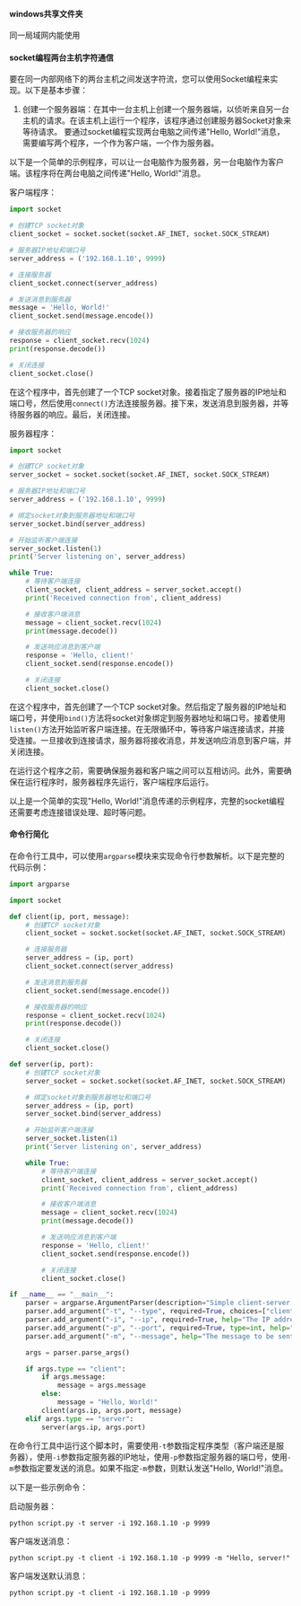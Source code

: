 #### windows共享文件夹
同一局域网内能使用




#### socket编程两台主机字符通信
要在同一内部网络下的两台主机之间发送字符流，您可以使用Socket编程来实现。以下是基本步骤：

1. 创建一个服务器端：在其中一台主机上创建一个服务器端，以侦听来自另一台主机的请求。在该主机上运行一个程序，该程序通过创建服务器Socket对象来等待请求。
要通过socket编程实现两台电脑之间传递"Hello, World!"消息，需要编写两个程序，一个作为客户端，一个作为服务器。

以下是一个简单的示例程序，可以让一台电脑作为服务器，另一台电脑作为客户端。该程序将在两台电脑之间传递"Hello, World!"消息。

客户端程序：

```python
import socket

# 创建TCP socket对象
client_socket = socket.socket(socket.AF_INET, socket.SOCK_STREAM)

# 服务器IP地址和端口号
server_address = ('192.168.1.10', 9999)

# 连接服务器
client_socket.connect(server_address)

# 发送消息到服务器
message = 'Hello, World!'
client_socket.send(message.encode())

# 接收服务器的响应
response = client_socket.recv(1024)
print(response.decode())

# 关闭连接
client_socket.close()
```

在这个程序中，首先创建了一个TCP socket对象。接着指定了服务器的IP地址和端口号，然后使用`connect()`方法连接服务器。接下来，发送消息到服务器，并等待服务器的响应。最后，关闭连接。

服务器程序：

```python
import socket

# 创建TCP socket对象
server_socket = socket.socket(socket.AF_INET, socket.SOCK_STREAM)

# 服务器IP地址和端口号
server_address = ('192.168.1.10', 9999)

# 绑定socket对象到服务器地址和端口号
server_socket.bind(server_address)

# 开始监听客户端连接
server_socket.listen(1)
print('Server listening on', server_address)

while True:
    # 等待客户端连接
    client_socket, client_address = server_socket.accept()
    print('Received connection from', client_address)

    # 接收客户端消息
    message = client_socket.recv(1024)
    print(message.decode())

    # 发送响应消息到客户端
    response = 'Hello, client!'
    client_socket.send(response.encode())

    # 关闭连接
    client_socket.close()
```

在这个程序中，首先创建了一个TCP socket对象。然后指定了服务器的IP地址和端口号，并使用`bind()`方法将socket对象绑定到服务器地址和端口号。接着使用`listen()`方法开始监听客户端连接。在无限循环中，等待客户端连接请求，并接受连接。一旦接收到连接请求，服务器将接收消息，并发送响应消息到客户端，并关闭连接。

在运行这个程序之前，需要确保服务器和客户端之间可以互相访问。此外，需要确保在运行程序时，服务器程序先运行，客户端程序后运行。

以上是一个简单的实现"Hello, World!"消息传递的示例程序，完整的socket编程还需要考虑连接错误处理、超时等问题。

#### 命令行简化
在命令行工具中，可以使用`argparse`模块来实现命令行参数解析。以下是完整的代码示例：

```python
import argparse

import socket

def client(ip, port, message):
    # 创建TCP socket对象
    client_socket = socket.socket(socket.AF_INET, socket.SOCK_STREAM)

    # 连接服务器
    server_address = (ip, port)
    client_socket.connect(server_address)

    # 发送消息到服务器
    client_socket.send(message.encode())

    # 接收服务器的响应
    response = client_socket.recv(1024)
    print(response.decode())

    # 关闭连接
    client_socket.close()

def server(ip, port):
    # 创建TCP socket对象
    server_socket = socket.socket(socket.AF_INET, socket.SOCK_STREAM)

    # 绑定socket对象到服务器地址和端口号
    server_address = (ip, port)
    server_socket.bind(server_address)

    # 开始监听客户端连接
    server_socket.listen(1)
    print('Server listening on', server_address)

    while True:
        # 等待客户端连接
        client_socket, client_address = server_socket.accept()
        print('Received connection from', client_address)

        # 接收客户端消息
        message = client_socket.recv(1024)
        print(message.decode())

        # 发送响应消息到客户端
        response = 'Hello, client!'
        client_socket.send(response.encode())

        # 关闭连接
        client_socket.close()

if __name__ == "__main__":
    parser = argparse.ArgumentParser(description="Simple client-server program")
    parser.add_argument("-t", "--type", required=True, choices=["client", "server"], help="The type of the program [client, server]")
    parser.add_argument("-i", "--ip", required=True, help="The IP address of the server")
    parser.add_argument("-p", "--port", required=True, type=int, help="The port number of the server")
    parser.add_argument("-m", "--message", help="The message to be sent to the server")

    args = parser.parse_args()

    if args.type == "client":
        if args.message:
            message = args.message
        else:
            message = "Hello, World!"
        client(args.ip, args.port, message)
    elif args.type == "server":
        server(args.ip, args.port)
```

在命令行工具中运行这个脚本时，需要使用`-t`参数指定程序类型（客户端还是服务器），使用`-i`参数指定服务器的IP地址，使用`-p`参数指定服务器的端口号，使用`-m`参数指定要发送的消息。如果不指定`-m`参数，则默认发送"Hello, World!"消息。

以下是一些示例命令：

启动服务器：

```
python script.py -t server -i 192.168.1.10 -p 9999
```

客户端发送消息：

```
python script.py -t client -i 192.168.1.10 -p 9999 -m "Hello, server!"
```

客户端发送默认消息：

```
python script.py -t client -i 192.168.1.10 -p 9999
```


